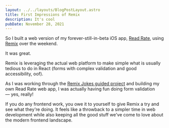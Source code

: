 ```yaml
---
layout: ../../layouts/BlogPostLayout.astro
title: First Impressions of Remix
description: It's cool
pubDate: November 28, 2021
---
```


So I built a web version of my forever-still-in-beta iOS app, [Read Rate](https://www.readrate.app), using [Remix](https://remix.run/) over the weekend.

It was great.

Remix is leveraging the actual web platform to make simple what is usually tedious to do in React (forms with complex validation and good accessibility, oof).

As I was working through the [Remix Jokes guided project](https://remix.run/docs/en/v1/tutorials/jokes) and building my own Read Rate web app, I was actually having fun doing form validation — yes, really!

If you do any frontend work, you owe it to yourself to give Remix a try and see what they're doing. It feels like a throwback to a simpler time in web development while also keeping all the good stuff we've come to love about the modern frontend landscape.
